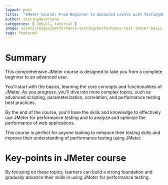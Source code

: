 ```yaml
---
layout: post
title:  "JMeter Course: From Beginner to Advanced Levels with Testing4Everyone"
author: testing4everyone
categories: [ Jekyll, tutorial ]
image: assets/images/performance-testing/performance-test-jmeter-basic-course.png
tags: featured
---
```

# Summary

This comprehensive JMeter course is designed to take you from a complete beginner to an advanced user.

You'll start with the basics, learning the core concepts and functionalities of JMeter. As you progress, you'll dive into more complex topics, such as advanced scripting, parameterization, correlation, and performance testing best practices.

By the end of the course, you'll have the skills and knowledge to effectively use JMeter for performance testing and to analyze and optimize the performance of web applications.

This course is perfect for anyone looking to enhance their testing skills and improve their understanding of performance testing using JMeter.

# Key-points in JMeter course
By focusing on these topics, learners can build a strong foundation and gradually advance their skills in using JMeter for performance testing.

